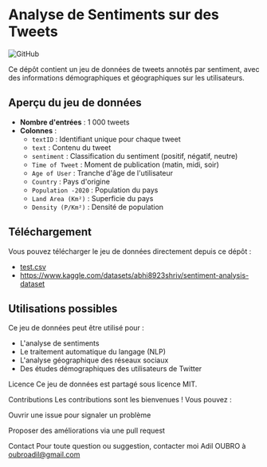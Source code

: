 
# Analyse de Sentiments sur des Tweets

![GitHub]((https://github.com/AdilOubro/Text-mining))

Ce dépôt contient un jeu de données de tweets annotés par sentiment, avec des informations démographiques et géographiques sur les utilisateurs.

## Aperçu du jeu de données

- **Nombre d'entrées** : 1 000 tweets
- **Colonnes** :
  - `textID` : Identifiant unique pour chaque tweet
  - `text` : Contenu du tweet
  - `sentiment` : Classification du sentiment (positif, négatif, neutre)
  - `Time of Tweet` : Moment de publication (matin, midi, soir)
  - `Age of User` : Tranche d'âge de l'utilisateur
  - `Country` : Pays d'origine
  - `Population -2020` : Population du pays
  - `Land Area (Km²)` : Superficie du pays
  - `Density (P/Km²)` : Densité de population

## Téléchargement

Vous pouvez télécharger le jeu de données directement depuis ce dépôt :
- [test.csv](test.csv)
- https://www.kaggle.com/datasets/abhi8923shriv/sentiment-analysis-dataset

## Utilisations possibles

Ce jeu de données peut être utilisé pour :
- L'analyse de sentiments
- Le traitement automatique du langage (NLP)
- L'analyse géographique des réseaux sociaux
- Des études démographiques des utilisateurs de Twitter

Licence
Ce jeu de données est partagé sous licence MIT.

Contributions
Les contributions sont les bienvenues ! Vous pouvez :

Ouvrir une issue pour signaler un problème

Proposer des améliorations via une pull request

Contact
Pour toute question ou suggestion, contacter moi Adil OUBRO à oubroadil@gmail.com

